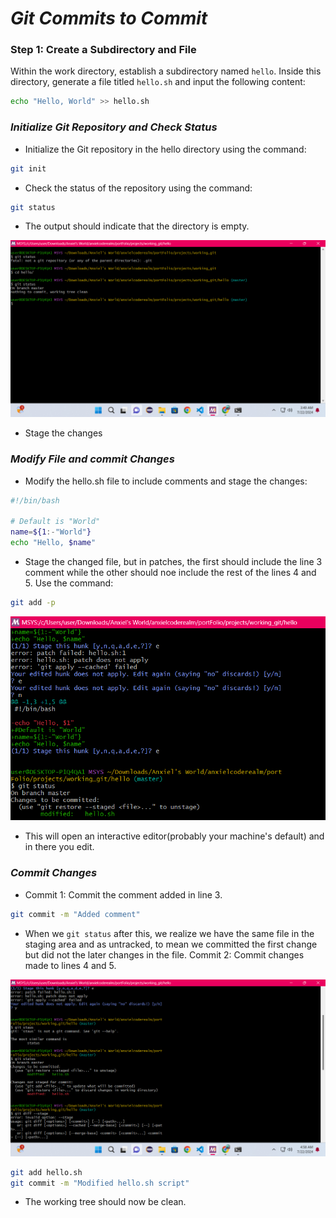 # _*Git Commits to Commit*_

### Step 1: Create a Subdirectory and File

Within the work directory, establish a subdirectory named `hello`. Inside this directory, generate a file titled `hello.sh` and input the following content:

```bash
echo "Hello, World" >> hello.sh
```

### _*Initialize Git Repository and Check Status*_

- Initialize the Git repository in the hello directory using the command:

```bash
git init
```

- Check the status of the repository using the command:

```bash
git status
```

- The output should indicate that the directory is empty.

![alt text](<Screenshot (8).png>)

- Stage the changes

### _*Modify File and commit Changes*_

- Modify the hello.sh file to include comments and stage the changes:

```bash
#!/bin/bash

# Default is "World"
name=${1:-"World"}
echo "Hello, $name"
```

- Stage the changed file, but in patches, the first should include the line 3 comment while the other should noe include the rest of the lines 4 and 5. Use the command:

```bash
git add -p
```

![alt text](<Screenshot (9).png>)

- This will open an interactive editor(probably your machine's default) and in there you edit.

### _*Commit Changes*_

- Commit 1: Commit the comment added in line 3.

```bash
git commit -m "Added comment"
```

- When we ``git status`` after this, we realize we have the same file in the staging area and as untracked, to mean we committed the first change but did not the later changes in the file. Commit 2: Commit changes made to lines 4 and 5.

![alt text](<Screenshot (10).png>)

```bash
git add hello.sh
git commit -m "Modified hello.sh script"
```

- The working tree should now be clean.

